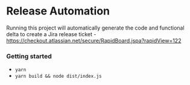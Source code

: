 # Release Automation

Running this project will automatically generate the code and functional delta to create a Jira release ticket - https://checkout.atlassian.net/secure/RapidBoard.jspa?rapidView=122

### Getting started

- `yarn`
- `yarn build && node dist/index.js`
